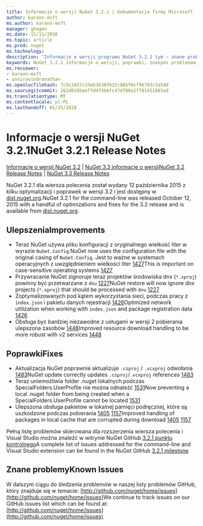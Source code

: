 ```yaml
---
title: Informacje o wersji NuGet 3.2.1 | Dokumentacja firmy Microsoft
author: karann-msft
ms.author: karann-msft
manager: ghogen
ms.date: 11/11/2016
ms.topic: article
ms.prod: nuget
ms.technology: 
description: "Informacje o wersji programu NuGet 3.2.1 tym — znane problemy, poprawki, dodatkowe funkcje i dcr."
keywords: NuGet 3.2.1 informacje o wersji, poprawki, znanymi problemami, nowe funkcje, dcr
ms.reviewer:
- karann-msft
- unniravindranathan
ms.openlocfilehash: 7c9c2457c33eb3630f632c98bf0cf96703c3a548
ms.sourcegitcommit: 262d026beeffd4f3b6fc47d780a2f701451663a8
ms.translationtype: MT
ms.contentlocale: pl-PL
ms.lasthandoff: 01/25/2018
---
```

# <a name="nuget-321-release-notes"></a><span data-ttu-id="77856-104">Informacje o wersji NuGet 3.2.1</span><span class="sxs-lookup"><span data-stu-id="77856-104">NuGet 3.2.1 Release Notes</span></span>

<span data-ttu-id="77856-105">[Informacje o wersji NuGet 3.2](../release-notes/nuget-3.2.md) | [NuGet 3.3 informacje o wersji](../release-notes/nuget-3.3.md)</span><span class="sxs-lookup"><span data-stu-id="77856-105">[NuGet 3.2 Release Notes](../release-notes/nuget-3.2.md) | [NuGet 3.3 Release Notes](../release-notes/nuget-3.3.md)</span></span>

<span data-ttu-id="77856-106">NuGet 3.2.1 dla wiersza polecenia został wydany 12 października 2015 z kilku optymalizacji i poprawek w wersji 3.2 i jest dostępny w [dist.nuget.org](http://dist.nuget.org/index.html).</span><span class="sxs-lookup"><span data-stu-id="77856-106">NuGet 3.2.1 for the command-line was released October 12, 2015 with a handful of optimizations and fixes for the 3.2 release and is available from [dist.nuget.org](http://dist.nuget.org/index.html).</span></span>

## <a name="improvements"></a><span data-ttu-id="77856-107">Ulepszenia</span><span class="sxs-lookup"><span data-stu-id="77856-107">Improvements</span></span>

* <span data-ttu-id="77856-108">Teraz NuGet używa pliku konfiguracji z oryginalnego wielkość liter w wyrazie `NuGet.Config`.</span><span class="sxs-lookup"><span data-stu-id="77856-108">NuGet now uses the configuration file with the original casing of `NuGet.Config`.</span></span>  <span data-ttu-id="77856-109">Jest to ważne w systemach operacyjnych z uwzględnieniem wielkości liter [1427](https://github.com/NuGet/Home/issues/1427)</span><span class="sxs-lookup"><span data-stu-id="77856-109">This is important on case-sensitive operating systems [1427](https://github.com/NuGet/Home/issues/1427)</span></span>
* <span data-ttu-id="77856-110">Przywracanie NuGet zignoruje teraz projektów środowiska dnx (`*.xproj`) powinny być przetwarzane z `dnu` [1227](https://github.com/NuGet/Home/issues/1227)</span><span class="sxs-lookup"><span data-stu-id="77856-110">NuGet restore will now ignore dnx projects (`*.xproj`) that should be processed with `dnu` [1227](https://github.com/NuGet/Home/issues/1227)</span></span>
* <span data-ttu-id="77856-111">Zoptymalizowanych pod kątem wykorzystania sieci, podczas pracy z `index.json` i pakietu danych rejestracji [1426](https://github.com/NuGet/Home/issues/1426)</span><span class="sxs-lookup"><span data-stu-id="77856-111">Optimized network utilization when working with `index.json` and package registration data [1426](https://github.com/NuGet/Home/issues/1426)</span></span>
* <span data-ttu-id="77856-112">Obsługa być bardziej niezawodne z usługami w wersji 2 pobierania ulepszona zasobów [1448](https://github.com/NuGet/Home/issues/1448)</span><span class="sxs-lookup"><span data-stu-id="77856-112">Improved resource download handling to be more robust with v2 services [1448](https://github.com/NuGet/Home/issues/1448)</span></span>

## <a name="fixes"></a><span data-ttu-id="77856-113">Poprawki</span><span class="sxs-lookup"><span data-stu-id="77856-113">Fixes</span></span>

* <span data-ttu-id="77856-114">Aktualizacja NuGet poprawnie aktualizuje `.csproj` / `.vcxproj` odwołania [1483](https://github.com/NuGet/Home/issues/1483)</span><span class="sxs-lookup"><span data-stu-id="77856-114">NuGet update correctly updates `.csproj`/`.vcxproj` references [1483](https://github.com/NuGet/Home/issues/1483)</span></span>
* <span data-ttu-id="77856-115">Teraz uniemożliwia folder .nuget lokalnych podczas SpecialFolders.UserProfile nie można odnaleźć [1531](https://github.com/NuGet/Home/issues/1531)</span><span class="sxs-lookup"><span data-stu-id="77856-115">Now preventing a local .nuget folder from being created when a SpecialFolders.UserProfile cannot be located [1531](https://github.com/NuGet/Home/issues/1531)</span></span>
* <span data-ttu-id="77856-116">Ulepszona obsługa pakietów w lokalnej pamięci podręcznej, które są uszkodzone podczas pobierania [1405](https://github.com/NuGet/Home/issues/1405) [1157](https://github.com/NuGet/Home/issues/1157)</span><span class="sxs-lookup"><span data-stu-id="77856-116">Improved handling of packages in local cache that are corrupted during download [1405](https://github.com/NuGet/Home/issues/1405) [1157](https://github.com/NuGet/Home/issues/1157)</span></span>

<span data-ttu-id="77856-117">Pełną listę problemów skierowana dla rozszerzenia wiersza polecenia i Visual Studio można znaleźć w witrynie NuGet GitHub [3.2.1 punktu kontrolnego](https://github.com/NuGet/Home/issues?q=milestone%3A3.2.1+is%3Aclosed)</span><span class="sxs-lookup"><span data-stu-id="77856-117">A complete list of issues addressed for the command-line and Visual Studio extension can be found in the NuGet GitHub [3.2.1 milestone](https://github.com/NuGet/Home/issues?q=milestone%3A3.2.1+is%3Aclosed)</span></span>

## <a name="known-issues"></a><span data-ttu-id="77856-118">Znane problemy</span><span class="sxs-lookup"><span data-stu-id="77856-118">Known Issues</span></span>

<span data-ttu-id="77856-119">W dalszym ciągu do śledzenia problemów w naszej listy problemów GitHub, który znajduje się w temacie: [http://github.com/nuget/home/issues](http://github.com/nuget/home/issues)</span><span class="sxs-lookup"><span data-stu-id="77856-119">We continue to track issues on our GitHub issues list which can be found at: [http://github.com/nuget/home/issues](http://github.com/nuget/home/issues)</span></span>